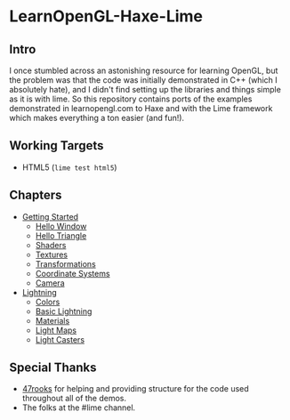 # LearnOpenGL-Haxe-Lime

## Intro
I once stumbled across an astonishing resource for learning OpenGL, but the problem was that the code was initially demonstrated in C++ (which I absolutely hate), and I didn't find setting up the libraries and things simple as it is with lime. So this repository contains ports of the examples demonstrated in learnopengl.com to Haxe and with the Lime framework which makes everything a ton easier (and fun!).

## Working Targets
- HTML5 (`lime test html5`)

## Chapters
- [Getting Started](https://github.com/bwkam/learnopengl-haxelime/tree/main/Getting-Started)
  - [Hello Window](https://github.com/bwkam/learnopengl-haxelime/tree/main/Getting-Started/HelloWindow)
  - [Hello Triangle](https://github.com/bwkam/learnopengl-haxelime/tree/main/Getting-Started/HelloTriangle)
  - [Shaders](https://github.com/bwkam/learnopengl-haxelime/tree/main/Getting-Started/Shaders)
  - [Textures](https://github.com/bwkam/learnopengl-haxelime/tree/main/Getting-Started/Textures)
  - [Transformations](https://github.com/bwkam/learnopengl-haxelime/tree/main/Getting-Started/Transformations)
  - [Coordinate Systems](https://github.com/bwkam/learnopengl-haxelime/tree/main/Getting-Started/Coordinate-Systems)
  - [Camera](https://github.com/bwkam/learnopengl-haxelime/tree/main/Getting-Started/Camera)
- [Lightning](https://github.com/bwkam/learnopengl-haxelime/tree/main/Lightning)
  - [Colors](https://github.com/bwkam/learnopengl-haxelime/tree/main/Lightning/Colors)
  - [Basic Lightning](https://github.com/bwkam/learnopengl-haxelime/tree/main/Lightning/PhongCube)
  - [Materials](https://github.com/bwkam/learnopengl-haxelime/tree/main/Lightning/Materials)
  - [Light Maps](https://github.com/bwkam/learnopengl-haxelime/tree/main/Lightning/LightMaps)
  - [Light Casters](https://github.com/bwkam/learnopengl-haxelime/tree/main/Lightning/LightCasters)

## Special Thanks
  - [47rooks](https://github.com/47rooks) for helping and providing structure for the code used throughout all of the demos.
  - The folks at the #lime channel.
